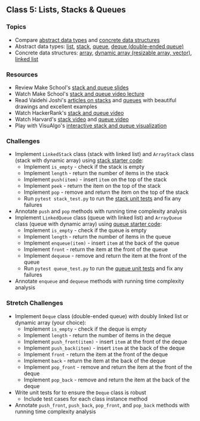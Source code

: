 ## Class 5: Lists, Stacks & Queues

### Topics
- Compare [abstract data types] and [concrete data structures][data structures]
- Abstract data types: [list], [stack], [queue], [deque (double-ended queue)][deque]
- Concrete data structures: [array], [dynamic array (resizable array, vector)][dynamic array], [linked list]

### Resources
- Review Make School's [stack and queue slides]
- Watch Make School's [stack and queue video lecture]
- Read Vaidehi Joshi's [articles on stacks][BaseCS stack] and [queues][BaseCS queue] with beautiful drawings and excellent examples
- Watch HackerRank's [stack and queue video]
- Watch Harvard's [stack video] and [queue video]
- Play with VisuAlgo's [interactive stack and queue visualization][visualgo list]

### Challenges
- Implement `LinkedStack` class (stack with linked list) and `ArrayStack` class (stack with dynamic array) using [stack starter code]:
	- Implement `is_empty` - check if the stack is empty
	- Implement `length` - return the number of items in the stack
	- Implement `push(item)` - insert `item` on the top of the stack
	- Implement `peek` - return the item on the top of the stack
	- Implement `pop` - remove and return the item on the top of the stack
	- Run `pytest stack_test.py` to run the [stack unit tests] and fix any failures
- Annotate `push` and `pop` methods with running time complexity analysis
- Implement `LinkedQueue` class (queue with linked list) and `ArrayQueue` class (queue with dynamic array) using [queue starter code]:
	- Implement `is_empty` - check if the queue is empty
	- Implement `length` - return the number of items in the queue
	- Implement `enqueue(item)` - insert `item` at the back of the queue
	- Implement `front` - return the item at the front of the queue
	- Implement `dequeue` - remove and return the item at the front of the queue
	- Run `pytest queue_test.py` to run the [queue unit tests] and fix any failures
- Annotate `enqueue` and `dequeue` methods with running time complexity analysis

### Stretch Challenges
- Implement `Deque` class (double-ended queue) with doubly linked list or dynamic array (your choice):
	- Implement `is_empty` - check if the deque is empty
	- Implement `length` - return the number of items in the deque
	- Implement `push_front(item)` - insert `item` at the front of the deque
	- Implement `push_back(item)` - insert `item` at the back of the deque
	- Implement `front` - return the item at the front of the deque
	- Implement `back` - return the item at the back of the deque
	- Implement `pop_front` - remove and return the item at the front of the deque
	- Implement `pop_back` - remove and return the item at the back of the deque
- Write unit tests for to ensure the `Deque` class is robust
	- Include test cases for each class instance method
- Annotate `push_front`, `push_back`, `pop_front`, and `pop_back` methods with running time complexity analysis


[abstract data types]: https://en.wikipedia.org/wiki/Abstract_data_type
[data structures]: https://en.wikipedia.org/wiki/Data_structure
[list]: https://en.wikipedia.org/wiki/List_(abstract_data_type)
[stack]: https://en.wikipedia.org/wiki/Stack_(abstract_data_type)
[queue]: https://en.wikipedia.org/wiki/Queue_(abstract_data_type)
[deque]: https://en.wikipedia.org/wiki/Double-ended_queue
[array]: https://en.wikipedia.org/wiki/Array_data_structure
[dynamic array]: https://en.wikipedia.org/wiki/Dynamic_array
[linked list]: https://en.wikipedia.org/wiki/Linked_list

[stack and queue slides]: slides/StacksQueues.pdf
[stack and queue video lecture]: https://www.youtube.com/watch?v=AXWnk4gege4
[stack and queue video]: https://www.youtube.com/watch?v=wjI1WNcIntg
[stack video]: https://www.youtube.com/watch?v=9Tp8wHD66lw
[queue video]: https://www.youtube.com/watch?v=10jRKWI9s1k

[BaseCS stack]: https://medium.com/basecs/stacks-and-overflows-dbcf7854dc67
[BaseCS queue]: https://medium.com/basecs/to-queue-or-not-to-queue-2653bcde5b04
[visualgo list]: https://visualgo.net/list

[stack starter code]: source/stack.py
[stack unit tests]: source/stack_test.py
[queue starter code]: source/queue.py
[queue unit tests]: source/queue_test.py

